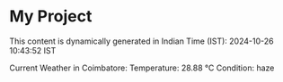 # My Project

This content is dynamically generated in Indian Time (IST): 2024-10-26 10:43:52 IST


Current Weather in Coimbatore:
Temperature: 28.88 °C
Condition: haze
